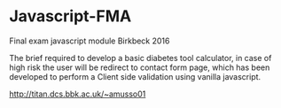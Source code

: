 # Javascript-FMA
Final exam javascript module Birkbeck 2016

The brief required to develop a basic diabetes tool calculator, in case of high risk 
the user will be redirect to contact form page, which has been developed to perform 
a Client side validation using vanilla javascript.

http://titan.dcs.bbk.ac.uk/~amusso01
